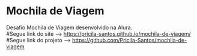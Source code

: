 # Mochila de Viagem
 Desafio Mochila de Viagem desenvolvido na Alura.<br>
 #Segue link do site --> https://pricila-santos.github.io/mochila-de-viagem/<br>
 #Segue link do projeto --> https://github.com/Pricila-Santos/mochila-de-viagem
 
